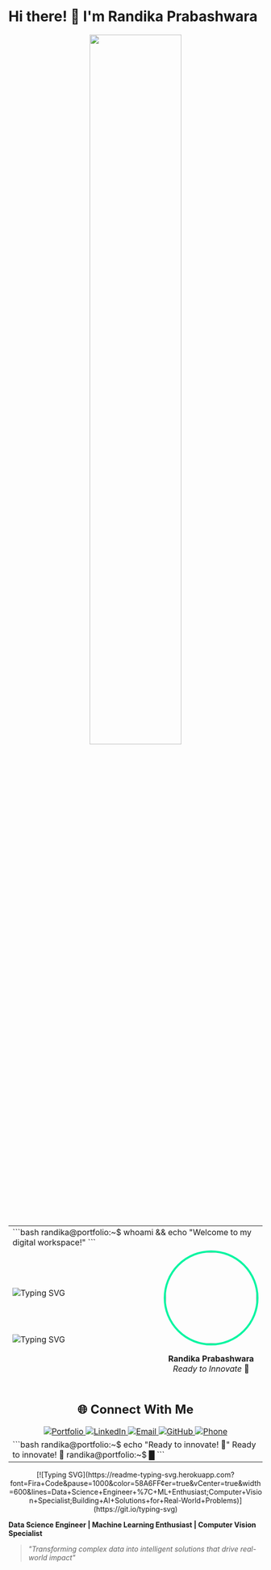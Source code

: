 # Hi there! 👋 I'm Randika Prabashwara

<div align="center">
<img src="https://github.com/SP-XD/SP-XD/blob/main/images/dev-working_rounded.gif?raw=true" width="60%">

<table>
<tr><td colspan="2">
```bash
randika@portfolio:~$ whoami && echo "Welcome to my digital workspace!"
```
</td></tr>
<tr>
<td align="left" width="60%">

<!-- First Animation Set: Professional Roles -->

![Typing SVG](https://readme-typing-svg.herokuapp.com?font=Ubuntu+Mono&size=18&duration=2000&pause=1000&color=00F5A0&vCenter=true&multiline=true&width=500&height=60&lines=📊+Data+Science+Engineer;🔥+ML+Enthusiast;⚗️+Research+Innovator;👁️+Computer+Vision+Specialist;🚀+Building+AI+Solutions+for+Real-World+Problems&repeat=false)
<!-- Gap for visual separation -->
<br><br>

<!-- Second Animation Set: Featured Projects (with delay) -->
![Typing SVG](https://readme-typing-svg.herokuapp.com?font=Ubuntu+Mono&size=18&duration=2000&pause=1000&color=58A6FF&vCenter=true&multiline=false&width=450&height=30&lines=⚡+CSM-SR;🎯+IntellijSense;🛠️+Code+Crafters&repeat=false&delayStart=8000)

</td>
<td align="center" width="40%">
<img width="180" src="https://avatars.githubusercontent.com/u/randikapra?v=4" style="border-radius: 50%; border: 4px solid #00F5A0;">

**Randika Prabashwara**  
*Ready to Innovate* 🚀
</td>
</tr>
<tr><td colspan="2">

<div align="center">
    <h2>🌐 Connect With Me</h2>
    <a href="https://randikapra.github.io">
        <img src="https://img.shields.io/badge/🌐_Portfolio-Visit_Website-FF5722?style=for-the-badge" alt="Portfolio">
    </a>
    <a href="https://www.linkedin.com/in/randika-prabashwara-739bba237/">
        <img src="https://img.shields.io/badge/💼_LinkedIn-Connect-0077B5?style=for-the-badge" alt="LinkedIn">
    </a>
    <a href="mailto:randikap.20@cse.mrt.ac.lk">
        <img src="https://img.shields.io/badge/📧_Email-Contact-D14836?style=for-the-badge" alt="Email">
    </a>
    <a href="https://github.com/randikapra">
        <img src="https://img.shields.io/badge/💻_GitHub-Follow-181717?style=for-the-badge" alt="GitHub">
    </a>
    <a href="tel:+94775747823">
        <img src="https://img.shields.io/badge/📱_Phone-Call-25D366?style=for-the-badge" alt="Phone">
    </a>
</div>

</td></tr>
<tr><td colspan="2">
```bash
randika@portfolio:~$ echo "Ready to innovate! 🚀"
Ready to innovate! 🚀
randika@portfolio:~$ █
```
</td></tr>
</table>
</div>

<div align="center">
[![Typing SVG](https://readme-typing-svg.herokuapp.com?font=Fira+Code&pause=1000&color=58A6FF&center=true&vCenter=true&width=600&lines=Data+Science+Engineer+%7C+ML+Enthusiast;Computer+Vision+Specialist;Building+AI+Solutions+for+Real-World+Problems)](https://git.io/typing-svg)
</div>

**Data Science Engineer | Machine Learning Enthusiast | Computer Vision Specialist**
> *"Transforming complex data into intelligent solutions that drive real-world impact"*
